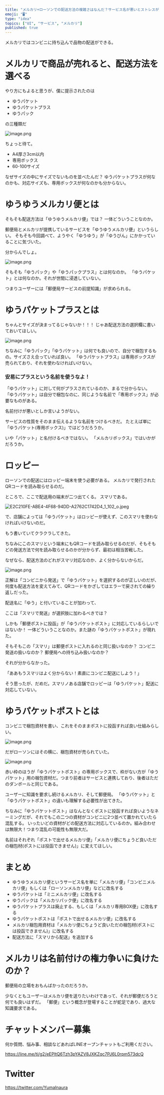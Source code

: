 ```yaml
---
title: "メルカリ+ローソンでの配送方法の複雑さはなんだ？サービス名が悪いとストレスが爆発する！"
emoji: "🖥"
type: "idea"
topics: ["UI", "サービス", "メルカリ"]
published: true
---
```


メルカリではコンビニに持ち込んで品物の配送ができる。

# メルカリで商品が売れると、配送方法を選べる

やり方にもよると思うが、僕に提示されたのは

- ゆうパケット
- ゆうパケットプラス
- ゆうパック

の三種類だ

![image.png](https://qiita-image-store.s3.ap-northeast-1.amazonaws.com/0/89618/4de71083-b933-ddb8-eb5d-bbe44de2857e.png)

ちょっと待て。

- A4厚さ3cm以内
- 専用ボックス
- 60-100サイズ

なぜサイズの中にサイズでないものを並べたんだ？
ゆうパケットプラスが何なのかも、対応サイズも、専用ボックスが何なのかも分からない。


# ゆうゆうメルカリ便とは

そもそも配送方法は「ゆうゆうメルカリ便」では？
一体どういうことなのか。

郵便局とメルカリが提携しているサービスを「ゆうゆうメルカリ便」というらしい。
そもそも今回調べて、ようやく「ゆうゆう」が「ゆうびん」にかかっていることに気づいた。


分からんでしょ。

![image.png](https://qiita-image-store.s3.ap-northeast-1.amazonaws.com/0/89618/7f63cbbb-65a6-28fd-0bbe-e08a87c42c36.png)

そもそも「ゆうパック」や「ゆうパックプラス」とは何なのか。
「ゆうパケット」とは何なのか。それが世間に浸透していない。

つまりユーザーには「郵便局サービスの前提知識」が求められる。

# ゆうパケットプラスとは

ちゃんとサイズが決まってるじゃないか！！！
じゃあ配送方法の選択欄に書いておいてほしい。

![image.png](https://qiita-image-store.s3.ap-northeast-1.amazonaws.com/0/89618/51eb4541-9c14-66b4-e3a1-4ec882ff1c2e.png)


ちなみに「ゆうパック」「ゆうパケット」は何でも良いので、自分で梱包するもの。サイズさえ合っていれば良い。
「ゆうパケットプラス」は専用ボックスが売られており、それを使わなければいけない。


### 安易にプラスという名前を使うなよ！


「ゆうパケット」に対して何がプラスされているのか、まるで分からない。
「ゆうパケット」は自分で梱包なのに、同じような名前で「専用ボックス」が必要なものがある。

名前付けが悪いとしか言いようがない。

サービスの性質をそのまま伝えるような名前をつけるべきだ。
たとえば単に「ゆうパケット(専用ボックス)」ではどうだろうか。

いや「パケット」と名付けるべきではない。
「メルカリボックス」ではいかがだろうか。


# ロッピー

ローソンでの配送にはロッピー端末を使う必要がある。
メルカリで発行されたQRコードを読み取らせるのだ。

ところで、ここで配送用の端末が二つ出てくる。
スマリである。


![E2C210FE-ABE4-4F68-94DD-A2762C1742D4_1_102_o.jpeg](https://qiita-image-store.s3.ap-northeast-1.amazonaws.com/0/89618/a6896cd3-f9b3-8274-99df-ba90bf898e69.jpeg)

で、店舗によっては「ゆうパケット」はロッピーが使えず、このスマリを使わなければいけないのだ。


もう書いていてクラクラしてきた。

ちなみにこのスマリという端末にもQRコードを読み取らせるのだが、そもそもどの発送方法で何を読み取らせるのかが分からず、最初は相当苦戦した。

なぜなら、配送方法のどれがスマリ対応なのか、よく分からないからだ。


![image.png](https://qiita-image-store.s3.ap-northeast-1.amazonaws.com/0/89618/ce0b8a82-40b1-04e0-6a6c-fdf74a171fff.png)

正解は「コンビニから発送」で「ゆうパケット」を選択するのが正しいのだが、何度も配送方法を変えてみて、QRコードをかざしてはエラーで戻されての繰り返しだった。

配送名に「ゆう」と付いていることが加わって、


ここは「スマリで発送」が選択肢に加わるべきでは？

しかも「郵便ポストに投函」が「ゆうパケットポスト」に対応しているらしいではないか！
一体どういうことなのか。また謎の「ゆうパケットポスト」が現れた。

そもそもこの「スマリ」は郵便ポストに入れるのと同じ扱いなのか？
コンビニ発送の扱いなのか？
郵便局への持ち込み扱いなのか？

それが分からなかった。

「ああもうスマリはよく分からない！素直にコンビニ配送にしよう！」

そう思ったが、だめだ。スマリノある店舗でロッピーは「ゆうパケット」配送に対応していない。

# ゆうパケットポストとは

コンビニで梱包資材を書い、これをそのままポストに投函すれば良い仕組みらしい。

![image.png](https://qiita-image-store.s3.ap-northeast-1.amazonaws.com/0/89618/a99a13a6-cf34-8196-f581-70f6dd82da67.png)

だがローソンにはその横に、梱包資材が売られていた。

![image.png](https://qiita-image-store.s3.ap-northeast-1.amazonaws.com/0/89618/cc4a4b8b-3b58-e590-5948-acb5fa203786.png)

赤い枠のほうが「ゆうパケットポスト」の専用ボックスで、枠がない方が「ゆうパケット」用の梱包資材だ。つまり前者はサービスと連携しており、後者はただのダンボールと同じである。

ユーザーに知識を要求し続けるメルカリ、そして郵便局。
「ゆうパケット」と「ゆうパケットポスト」の違いも理解する必要性が出てきた。

ちなみに「ゆうパケットポスト」はなんとなくポストに投函すれば良いようなネーミングだが、それでもこの二つの資材がコンビニに2つ並べて置かれていたら混乱する。
いったいどの資材がどの配送方法に対応しているのか。組み合わせは無限大！つまり混乱の可能性も無限大だ。

名前はそれぞれ「ポストで出せるメルカリ便」「メルカリ便にちょうど良いただの梱包材(ポストには投函できません)」に変えてほしい。


# まとめ

- ゆうゆうメルカリ便というサービス名を単に「メルカリ便」「コンビニメルカリ便」もしくは「ローソンメルカリ便」などに改名する
- ゆうパケットは「ミニメルカリ便」に改名する
- ゆうパックは「メルカリパック便」に改名する
- ゆうパケットプラスは廃止する、もしくは「メルカリ専用BOX便」に改名する
- ゆうパケットポストは「ポストで出せるメルカリ便」に改名する
- メルカリ梱包用資材は「メルカリ便にちょうど良いただの梱包材(ポストには投函できません)」に改名する
- 配送方法に「スマリから配送」を追加する

# メルカリは名前付けの権力争いに負けたのか？

郵便局の立場をおもんばかったのだろうか。

少なくともユーザーはメルカリ便を送りたいわけであって、それが郵便だろうと何でも良いはずだ。
「郵便」という概念が登場することが蛇足であり、過大な知識要求である。































<!-- Update From Qiita API -->

# チャットメンバー募集


何か質問、悩み事、相談などあればLINEオープンチャットもご利用ください。

https://line.me/ti/g2/eEPltQ6Tzh3pYAZV8JXKZqc7PJ6L0rpm573dcQ





# Twitter


https://twitter.com/YumaInaura


<!-- Update From Qiita API -->


